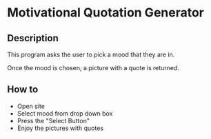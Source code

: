 # Motivational Quotation Generator

## Description
This program asks the user to pick a mood that they are in.

Once the mood is chosen, a picture with a quote is returned.

## How to

* Open site
* Select mood from drop down box
* Press the "Select Button"
* Enjoy the pictures with quotes
